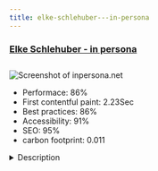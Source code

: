 ```yaml
---
title: elke-schlehuber---in-persona
---
```


<div style="height: 3rem">
  <a href="https://www.inpersona.net/de"><h3>Elke Schlehuber - in persona</h3></a>
</div>
<img loading="lazy" src="/images/thumbs/inpersona.net.jpg" alt="Screenshot of inpersona.net" />
<ul>
  <li>Performace: 86%</li>
  <li>
    First contentful paint:
    2.23Sec
  </li>
  <li>Best practices: 86%</li>
  <li>Accessibility: 91%</li>
  <li>SEO: 95%</li>
  <li>carbon footprint: 0.011</li>
</ul>
<details>
  <summary>Description</summary>
  <p>Elke Schlehuber, Processworker and Psychologist. Based in Offenburg (DE). She offers Leadership Coaching and Personal Development.  
She is teaching Processwork in Germany, Switzerland, Czech Republic and Russia. Since 2019 she is in the board of the Institut for Processwork, based in Zürich/Switzerland. Founded by the vision of Arnold Mindell.Built with Joomla 3.7.x, custom template, multilanguage, responsive menu and SEO Tuning by PageSpeedInsights</p>
</details>


